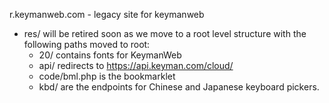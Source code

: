 r.keymanweb.com - legacy site for keymanweb

* res/ will be retired soon as we move to a root level structure with the following paths moved to root:
  * 20/ contains fonts for KeymanWeb
  * api/ redirects to https://api.keyman.com/cloud/
  * code/bml.php is the bookmarklet
  * kbd/ are the endpoints for Chinese and Japanese keyboard pickers.
